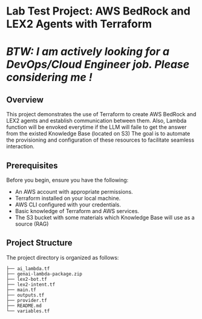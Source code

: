 # Lab Test Project: AWS BedRock and LEX2 Agents with Terraform

# *BTW: I am actively looking for a DevOps/Cloud Engineer job. Please considering me !*



## Overview

This project demonstrates the use of Terraform to create AWS BedRock and LEX2 agents and establish communication between them. 
Also, Lambda function will be envoked everytime if the LLM will faile to get the answer from the existed Knowledge Base (located on S3)
The goal is to automate the provisioning and configuration of these resources to facilitate seamless interaction.

## Prerequisites
Before you begin, ensure you have the following:
- An AWS account with appropriate permissions.
- Terraform installed on your local machine.
- AWS CLI configured with your credentials.
- Basic knowledge of Terraform and AWS services.
- The S3 bucket with some materials which Knowledge Base will use as a source (RAG)
  

## Project Structure
The project directory is organized as follows:

```
├── ai_lambda.tf
├── genai-lambda-package.zip
├── lex2-bot.tf
├── lex2-intent.tf
├── main.tf
├── outputs.tf
├── provider.tf
├── README.md
└── variables.tf
```

